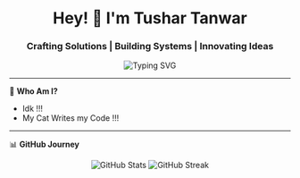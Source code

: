 <h1 align="center"> Hey! 👋 I'm Tushar Tanwar</h1>
<h3 align="center">Crafting Solutions | Building Systems | Innovating Ideas</h3>

<p align="center">
  <img src="https://readme-typing-svg.demolab.com?font=Fira+Code&weight=600&size=24&pause=1000&color=36BCF7&width=500&lines=eat()+Sleep()+Code() +Repeat()+.+.+.+.+." alt="Typing SVG" />
</p>

---

🌟 **Who Am I?**

- Idk !!!
- My Cat Writes my Code !!!
---

📊 **GitHub Journey**
<p align="center">
  <img src="https://github-readme-stats.vercel.app/api?username=TRrajputDEV&show_icons=true&theme=tokyonight" alt="GitHub Stats" />
  <img src="https://github-readme-streak-stats.herokuapp.com/?user=TRrajputDEV&theme=tokyonight" alt="GitHub Streak" />
</p>
